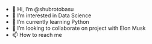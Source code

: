 - 👋 Hi, I’m @shubrotobasu
- 👀 I’m interested in Data Science
- 🌱 I’m currently learning Python
- 💞️ I’m looking to collaborate on project with Elon Musk
- 📫 How to reach me 

<!---
shubrotobasu/shubrotobasu is a ✨ special ✨ repository because its `README.md` (this file) appears on your GitHub profile.
You can click the Preview link to take a look at your changes.
--->

